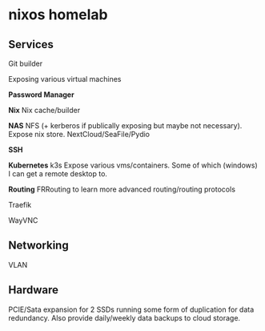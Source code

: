 # nixos homelab

## Services

Git builder

Exposing various virtual machines

**Password Manager**

**Nix**
Nix cache/builder

**NAS**
NFS (+ kerberos if publically exposing but maybe not necessary). Expose nix store.
NextCloud/SeaFile/Pydio

**SSH**

**Kubernetes**
k3s
Expose various vms/containers. Some of which (windows) I can get a remote desktop to.

**Routing**
FRRouting to learn more advanced routing/routing protocols

Traefik

WayVNC

## Networking

VLAN

## Hardware

PCIE/Sata expansion for 2 SSDs running some form of duplication for data redundancy. Also provide daily/weekly data backups to cloud storage.
